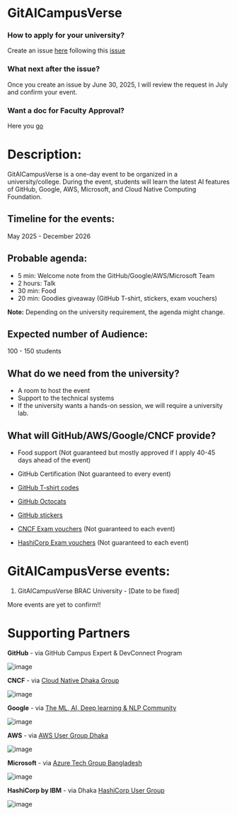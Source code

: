 # GitAICampusVerse



### How to apply for your university?
Create an issue [here](https://github.com/mitul3737/GitAICampusVerse/issues) following this [issue](https://github.com/mitul3737/GitAICampusVerse/issues/1)

### What next after the issue?
Once you create an issue by June 30, 2025, I will review the request in July and confirm your event.


### Want a doc for Faculty Approval?
Here you [go](https://docs.google.com/document/d/1VdMZNbZlF84DxwzjHvY91NdaW6z2gSxoSY9-9r0fhaE/edit?usp=sharing)



# Description:

GitAICampusVerse is a one-day event to be organized in a university/college. During the event, students will learn the latest AI features of GitHub, Google, AWS, Microsoft, and Cloud Native Computing Foundation. 

## Timeline for the events: 

May 2025 - December 2026

## Probable agenda:
- 5 min: Welcome note from the GitHub/Google/AWS/Microsoft Team
- 2 hours: Talk
- 30 min: Food
- 20 min: Goodies giveaway (GitHub T-shirt, stickers, exam vouchers)

**Note:** Depending on the university requirement, the agenda might change.

## Expected number of Audience: 

100 - 150 students


## What do we need from the university?
- A room to host the event
- Support to the technical systems
- If the university wants a hands-on session, we will require a university lab. 




## What will GitHub/AWS/Google/CNCF provide?

- Food support (Not guaranteed but mostly approved if I apply 40-45 days ahead of the event)


- GitHub Certification (Not guaranteed to every event)

-  [GitHub T-shirt codes](https://thegithubshop.com/search?type=product&q=T%20shirt)

- [GitHub Octocats](https://thegithubshop.com/search?type=product&q=octocat)

- [GitHub stickers](https://thegithubshop.com/search?type=product&q=stickers)


- [CNCF Exam vouchers](https://www.cncf.io/training/certification/) (Not guaranteed to each event)

- [HashiCorp Exam vouchers](https://www.hashicorp.com/en/conferences/hashiconf/certifications) (Not guaranteed to each event)


# GitAICampusVerse events:
1. GitAICampusVerse BRAC University - [Date to be fixed]

More events are yet  to confirm!!

# Supporting Partners

**GitHub** - via GitHub Campus Expert & DevConnect Program

![image](https://github.com/user-attachments/assets/cfe317a1-8306-4aca-aaff-a2e7cb58fa01)
 

**CNCF** - via [Cloud Native Dhaka Group](https://community.cncf.io/cloud-native-dhaka/)

![image](https://github.com/user-attachments/assets/2e2c3e50-cab5-4f69-b435-851c2e603b77)

**Google** - via [The ML, AI, Deep learning & NLP Community](https://www.facebook.com/groups/178663161076600)

![image](https://github.com/user-attachments/assets/d84931e3-638f-4778-ab89-fe3e63db0f96)

**AWS** - via [AWS User Group Dhaka](https://www.meetup.com/awsugbd/)

![image](https://github.com/user-attachments/assets/7b1b9693-464d-4d29-9fe9-07b25bf07f75)


**Microsoft** - via [Azure Tech Group Bangladesh](https://www.meetup.com/azure-tech-group-bangladesh/)

![image](https://github.com/user-attachments/assets/fca61f51-5e7a-4a9c-815b-4d8e5a2f4176)

**HashiCorp by IBM** - via Dhaka [HashiCorp User Group](https://www.meetup.com/dhaka-hashicorp-user-group/)

![image](https://github.com/user-attachments/assets/860130ca-ed4e-437c-aa25-d9c7c5112b46)


